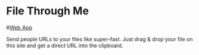 File Through Me
===============

#<a href="https://dl.dropboxusercontent.com/spa/mhimgmbhhvt263p/filethroughme/public/index.html">Web App</a>

Send people URLs to your files like super–fast.
Just drag & drop your file on this site and get a direct URL into the clipboard.